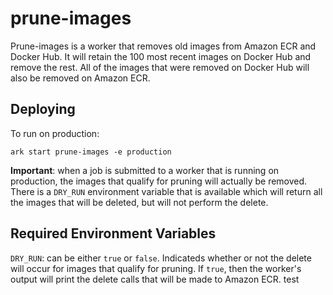 # prune-images

Prune-images is a worker that removes old images from Amazon ECR and Docker Hub. It will retain the 100 most recent images on Docker Hub and remove the rest. All of the images that were removed on Docker Hub will also be removed on Amazon ECR.

## Deploying

To run on production:
```
ark start prune-images -e production
```

**Important**: when a job is submitted to a worker that is running on production, the images that qualify for pruning will actually be removed. There is a `DRY_RUN` environment variable that is available which will return all the images that will be deleted, but will not perform the delete.

## Required Environment Variables

`DRY_RUN`: can be either `true` or `false`. Indicateds whether or not the delete will occur for images that qualify for pruning. If `true`, then the worker's output will print the delete calls that will be made to Amazon ECR.
test
